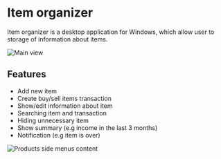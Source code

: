 # Item organizer

Item organizer is a desktop application for Windows, which allow user to storage of information about items.

![Main view](https://drive.google.com/uc?export=view&id=1wpPU0r1rRaVUdBZhSgeFbVfzZju8K-qx)

## Features

* Add new item
* Create buy/sell items transaction
* Show/edit information about item
* Searching item and transaction
* Hiding unnecessary item
* Show summary (e.g income in the last 3 months)
* Notification (e.g item is over)

![Products side menus content](https://drive.google.com/uc?export=view&id=12ou1rgpfmx7txfXb_Nx_NUWEiXapcwq7)